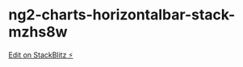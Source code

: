 # ng2-charts-horizontalbar-stack-mzhs8w

[Edit on StackBlitz ⚡️](https://stackblitz.com/edit/ng2-charts-horizontalbar-stack-mzhs8w)